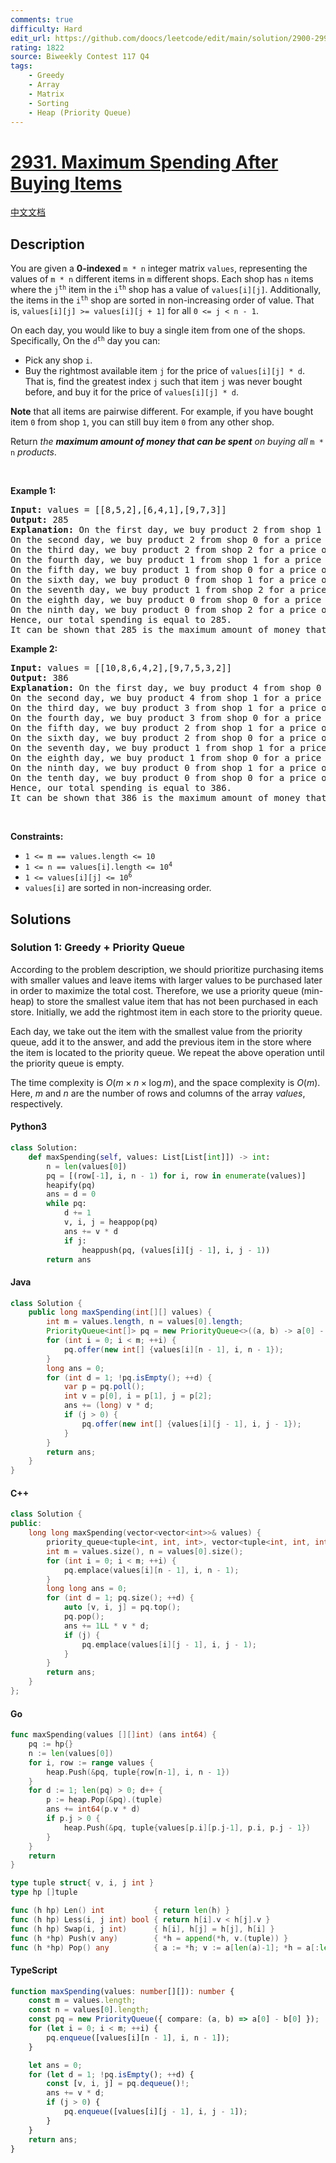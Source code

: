 ```yaml
---
comments: true
difficulty: Hard
edit_url: https://github.com/doocs/leetcode/edit/main/solution/2900-2999/2931.Maximum%20Spending%20After%20Buying%20Items/README_EN.md
rating: 1822
source: Biweekly Contest 117 Q4
tags:
    - Greedy
    - Array
    - Matrix
    - Sorting
    - Heap (Priority Queue)
---
```


<!-- problem:start -->

# [2931. Maximum Spending After Buying Items](https://leetcode.com/problems/maximum-spending-after-buying-items)

[中文文档](/solution/2900-2999/2931.Maximum%20Spending%20After%20Buying%20Items/README.md)

## Description

<!-- description:start -->

<p>You are given a <strong>0-indexed</strong> <code>m * n</code> integer matrix <code>values</code>, representing the values of <code>m * n</code> different items in <code>m</code> different shops. Each shop has <code>n</code> items where the <code>j<sup>th</sup></code> item in the <code>i<sup>th</sup></code> shop has a value of <code>values[i][j]</code>. Additionally, the items in the <code>i<sup>th</sup></code> shop are sorted in non-increasing order of value. That is, <code>values[i][j] &gt;= values[i][j + 1]</code> for all <code>0 &lt;= j &lt; n - 1</code>.</p>

<p>On each day, you would like to buy a single item from one of the shops. Specifically, On the <code>d<sup>th</sup></code> day you can:</p>

<ul>
	<li>Pick any shop <code>i</code>.</li>
	<li>Buy the rightmost available item <code>j</code> for the price of <code>values[i][j] * d</code>. That is, find the greatest index <code>j</code> such that item <code>j</code> was never bought before, and buy it for the price of <code>values[i][j] * d</code>.</li>
</ul>

<p><strong>Note</strong> that all items are pairwise different. For example, if you have bought item <code>0</code> from shop <code>1</code>, you can still buy item <code>0</code> from any other shop.</p>

<p>Return <em>the <strong>maximum amount of money that can be spent</strong> on buying all </em> <code>m * n</code> <em>products</em>.</p>

<p>&nbsp;</p>
<p><strong class="example">Example 1:</strong></p>

<pre>
<strong>Input:</strong> values = [[8,5,2],[6,4,1],[9,7,3]]
<strong>Output:</strong> 285
<strong>Explanation:</strong> On the first day, we buy product 2 from shop 1 for a price of values[1][2] * 1 = 1.
On the second day, we buy product 2 from shop 0 for a price of values[0][2] * 2 = 4.
On the third day, we buy product 2 from shop 2 for a price of values[2][2] * 3 = 9.
On the fourth day, we buy product 1 from shop 1 for a price of values[1][1] * 4 = 16.
On the fifth day, we buy product 1 from shop 0 for a price of values[0][1] * 5 = 25.
On the sixth day, we buy product 0 from shop 1 for a price of values[1][0] * 6 = 36.
On the seventh day, we buy product 1 from shop 2 for a price of values[2][1] * 7 = 49.
On the eighth day, we buy product 0 from shop 0 for a price of values[0][0] * 8 = 64.
On the ninth day, we buy product 0 from shop 2 for a price of values[2][0] * 9 = 81.
Hence, our total spending is equal to 285.
It can be shown that 285 is the maximum amount of money that can be spent buying all m * n products. 
</pre>

<p><strong class="example">Example 2:</strong></p>

<pre>
<strong>Input:</strong> values = [[10,8,6,4,2],[9,7,5,3,2]]
<strong>Output:</strong> 386
<strong>Explanation:</strong> On the first day, we buy product 4 from shop 0 for a price of values[0][4] * 1 = 2.
On the second day, we buy product 4 from shop 1 for a price of values[1][4] * 2 = 4.
On the third day, we buy product 3 from shop 1 for a price of values[1][3] * 3 = 9.
On the fourth day, we buy product 3 from shop 0 for a price of values[0][3] * 4 = 16.
On the fifth day, we buy product 2 from shop 1 for a price of values[1][2] * 5 = 25.
On the sixth day, we buy product 2 from shop 0 for a price of values[0][2] * 6 = 36.
On the seventh day, we buy product 1 from shop 1 for a price of values[1][1] * 7 = 49.
On the eighth day, we buy product 1 from shop 0 for a price of values[0][1] * 8 = 64
On the ninth day, we buy product 0 from shop 1 for a price of values[1][0] * 9 = 81.
On the tenth day, we buy product 0 from shop 0 for a price of values[0][0] * 10 = 100.
Hence, our total spending is equal to 386.
It can be shown that 386 is the maximum amount of money that can be spent buying all m * n products.
</pre>

<p>&nbsp;</p>
<p><strong>Constraints:</strong></p>

<ul>
	<li><code>1 &lt;= m == values.length &lt;= 10</code></li>
	<li><code>1 &lt;= n == values[i].length &lt;= 10<sup>4</sup></code></li>
	<li><code>1 &lt;= values[i][j] &lt;= 10<sup>6</sup></code></li>
	<li><code>values[i]</code> are sorted in non-increasing order.</li>
</ul>

<!-- description:end -->

## Solutions

<!-- solution:start -->

### Solution 1: Greedy + Priority Queue

According to the problem description, we should prioritize purchasing items with smaller values and leave items with larger values to be purchased later in order to maximize the total cost. Therefore, we use a priority queue (min-heap) to store the smallest value item that has not been purchased in each store. Initially, we add the rightmost item in each store to the priority queue.

Each day, we take out the item with the smallest value from the priority queue, add it to the answer, and add the previous item in the store where the item is located to the priority queue. We repeat the above operation until the priority queue is empty.

The time complexity is $O(m \times n \times \log m)$, and the space complexity is $O(m)$. Here, $m$ and $n$ are the number of rows and columns of the array $values$, respectively.

<!-- tabs:start -->

#### Python3

```python
class Solution:
    def maxSpending(self, values: List[List[int]]) -> int:
        n = len(values[0])
        pq = [(row[-1], i, n - 1) for i, row in enumerate(values)]
        heapify(pq)
        ans = d = 0
        while pq:
            d += 1
            v, i, j = heappop(pq)
            ans += v * d
            if j:
                heappush(pq, (values[i][j - 1], i, j - 1))
        return ans
```

#### Java

```java
class Solution {
    public long maxSpending(int[][] values) {
        int m = values.length, n = values[0].length;
        PriorityQueue<int[]> pq = new PriorityQueue<>((a, b) -> a[0] - b[0]);
        for (int i = 0; i < m; ++i) {
            pq.offer(new int[] {values[i][n - 1], i, n - 1});
        }
        long ans = 0;
        for (int d = 1; !pq.isEmpty(); ++d) {
            var p = pq.poll();
            int v = p[0], i = p[1], j = p[2];
            ans += (long) v * d;
            if (j > 0) {
                pq.offer(new int[] {values[i][j - 1], i, j - 1});
            }
        }
        return ans;
    }
}
```

#### C++

```cpp
class Solution {
public:
    long long maxSpending(vector<vector<int>>& values) {
        priority_queue<tuple<int, int, int>, vector<tuple<int, int, int>>, greater<tuple<int, int, int>>> pq;
        int m = values.size(), n = values[0].size();
        for (int i = 0; i < m; ++i) {
            pq.emplace(values[i][n - 1], i, n - 1);
        }
        long long ans = 0;
        for (int d = 1; pq.size(); ++d) {
            auto [v, i, j] = pq.top();
            pq.pop();
            ans += 1LL * v * d;
            if (j) {
                pq.emplace(values[i][j - 1], i, j - 1);
            }
        }
        return ans;
    }
};
```

#### Go

```go
func maxSpending(values [][]int) (ans int64) {
	pq := hp{}
	n := len(values[0])
	for i, row := range values {
		heap.Push(&pq, tuple{row[n-1], i, n - 1})
	}
	for d := 1; len(pq) > 0; d++ {
		p := heap.Pop(&pq).(tuple)
		ans += int64(p.v * d)
		if p.j > 0 {
			heap.Push(&pq, tuple{values[p.i][p.j-1], p.i, p.j - 1})
		}
	}
	return
}

type tuple struct{ v, i, j int }
type hp []tuple

func (h hp) Len() int           { return len(h) }
func (h hp) Less(i, j int) bool { return h[i].v < h[j].v }
func (h hp) Swap(i, j int)      { h[i], h[j] = h[j], h[i] }
func (h *hp) Push(v any)        { *h = append(*h, v.(tuple)) }
func (h *hp) Pop() any          { a := *h; v := a[len(a)-1]; *h = a[:len(a)-1]; return v }
```

#### TypeScript

```ts
function maxSpending(values: number[][]): number {
    const m = values.length;
    const n = values[0].length;
    const pq = new PriorityQueue({ compare: (a, b) => a[0] - b[0] });
    for (let i = 0; i < m; ++i) {
        pq.enqueue([values[i][n - 1], i, n - 1]);
    }

    let ans = 0;
    for (let d = 1; !pq.isEmpty(); ++d) {
        const [v, i, j] = pq.dequeue()!;
        ans += v * d;
        if (j > 0) {
            pq.enqueue([values[i][j - 1], i, j - 1]);
        }
    }
    return ans;
}
```

<!-- tabs:end -->

<!-- solution:end -->

<!-- problem:end -->
